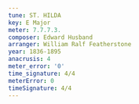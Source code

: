 ```yaml
---
tune: ST. HILDA
key: E Major
meter: 7.7.7.3.
composer: Edward Husband
arranger: William Ralf Featherstone
year: 1836-1895
anacrusis: 4
meter_error: '0'
time_signature: 4/4
meterError: 0
timeSignature: 4/4
---
```

